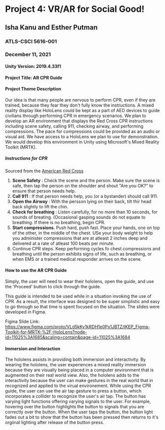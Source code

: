 # Project 4: VR/AR for Social Good!
## Isha Kanu and Esther Putman
### ATLS-CSCI 5616-001
### December 11, 2021
#### Unity Version: 2019.4.33f1

#### Project Title: AR CPR Guide

#### Project Theme Description
Our idea is that many people are nervous to perform CPR, even if they are trained, because they fear they don't fully know the instructions. A mixed reality display like HoloLens could be kept as a part of AED devices to guide civilians through performing CPR in emergency scenarios. We plan to develop an AR environment that displays the Red Cross CPR instructions including scene safety, calling 911, checking airway, and performing compressions. The pace for compressions could be provided as an audio or visual aid. We have access to a HoloLens we plan to use for demonstration. We would develop this environment in Unity using Microsoft's Mixed Reality Toolkit (MRTK).

##### Instructions for CPR
Sourced from the [American Red Cross](https://www.redcross.org/take-a-class/cpr/performing-cpr/cpr-steps)

1. **Scene Safety** : Check the scene and the person. Make sure the scene is safe, then tap the person on the shoulder and shout "Are you OK?" to ensure that person needs help.
2. **Call 911** : If that person needs help, you (or a bystander) should call 911. 
3. **Open the Airway** : With the persson lying on their back, tilt thir head back slightly to lift the chin.
4. **Check for breathing** : Listen carefully, for no more than 10 seconds, for sounds of breating. (Occasional gasping sounds do not equate to breathing. If there is no breathing, begin CPR.
5. **Start compressions**. Push hard, push fast. Place your hands, one on top of the other, in the middle of the chest. USe your body weight to help you administer compressions that are at atleast 2 inches deep and delivered at a rate of atleast 100 beats per minute.
6. Continue CPR steps. Keep performing cycles fo chest compressions and breathing until the person exhibits signs of life, such as breathing, or when EMS or a trained medical responder arrives on the scene.

#### How to use the AR CPR Guide
Simply, the user will need to wear their hololens, open the guide, and use the 'Proceed' button to click through the guide.

This guide is intended to be used while in a situation invoking the use of CPR. As a result, the interface was designed to be super simplistic and easy to go through so that time is spent focused on the situation. The slides were developed in Figma. 

Figma Slide Link: https://www.figma.com/proto/VLd5kKy1kRDH1e0Px1JBTZ/IKEP_Figma-Toolkit-for-MRTK-%2F-HoloLens?node-id=11025%3A1685&scaling=contain&page-id=11025%3A1684

#### Immersion and Interaction
The hololens assists in providing  both immersion and interactivity. By wearing the hololens, the user experiences a mixed reality immersion because they are visually being placed in a computer environment that is augmented on their real world view. Also, the hololens adds to the interactivity because the user can make gestures in the real world that in recognized and applied to the virual environement. While using the CPR guide, the user can use the air tap gesture to press a button, which incorporates a collider to recognize the user's air tap. The button has varying light functions offering varying signals to the user. For example, hovering over the button highlights the button to signals that you are correctly over the button. When the user taps the button, the button light fades out a bit to show that the button has been pressed then returns to it's orgiinal lighting after release of the button press. 

